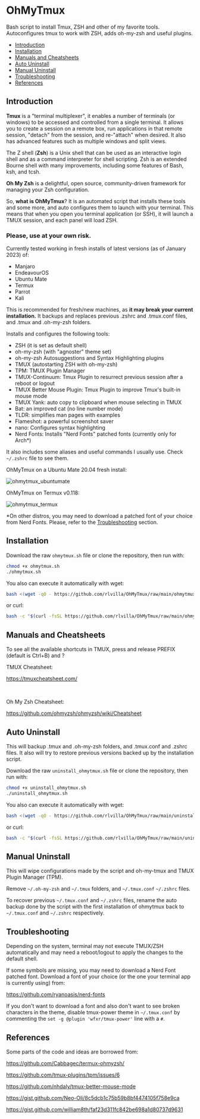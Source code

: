 <!-- omit from toc -->
# OhMyTmux

Bash script to install Tmux, ZSH and other of my favorite tools. Autoconfigures tmux to work with ZSH, adds oh-my-zsh and useful plugins.

- [Introduction](#introduction)
- [Installation](#installation)
- [Manuals and Cheatsheets](#manuals-and-cheatsheets)
- [Auto Uninstall](#auto-uninstall)
- [Manual Uninstall](#manual-uninstall)
- [Troubleshooting](#troubleshooting)
- [References](#references)

## Introduction

**Tmux** is a "terminal multiplexer", it enables a number of terminals (or windows) to be accessed and controlled from a single terminal. It allows you to create a session on a remote box, run applications in that remote session, "detach" from the session, and re-"attach" when desired. It also has advanced features such as multiple windows and split views.

The Z shell (**Zsh**) is a Unix shell that can be used as an interactive login shell and as a command interpreter for shell scripting. Zsh is an extended Bourne shell with many improvements, including some features of Bash, ksh, and tcsh.

**Oh My Zsh** is a delightful, open source, community-driven framework for managing your Zsh configuration.

So, **what is OhMyTmux**? It is an automated script that installs these tools and some more, and auto configures them to launch with your terminal. This means that when you open you terminal application (or SSH), it will launch a TMUX session, and each panel will load ZSH.
<!-- omit from toc -->
### **Please, use at your own risk.**

Currently tested working in fresh installs of latest versions (as of January 2023) of:

- Manjaro
- EndeavourOS
- Ubuntu Mate
- Termux
- Parrot
- Kali

This is recommended for fresh/new machines, as **it may break your current installation.** It backups and replaces previous .zshrc and .tmux.conf files, and .tmux and .oh-my-zsh folders.

Installs and configures the following tools:

- ZSH (it is set as default shell)
- oh-my-zsh (with "agnoster" theme set)
- oh-my-zsh Autosuggestions and Syntax Highlighting plugins
- TMUX (autostarting ZSH with oh-my-zsh)
- TPM: TMUX Plugin Manager
- TMUX-Continuum: Tmux Plugin to resurrect previous session after a reboot or logout
- TMUX Better Mouse Plugin: Tmux Plugin to improve Tmux's built-in mouse mode
- TMUX Yank: auto copy to clipboard when mouse selecting in TMUX
- Bat: an improved cat (no line number mode)
- TLDR: simplifies man pages with examples
- Flameshot: a powerful screenshot saver
- nano: Configures syntax highlighting
- Nerd Fonts: Installs "Nerd Fonts" patched fonts (currently only for Arch*)

It also includes some aliases and useful commands I usually use. Check ```~/.zshrc``` file to see them.

OhMyTmux on a Ubuntu Mate 20.04 fresh install:

![ohmytmux_ubuntumate](https://user-images.githubusercontent.com/16118866/227494728-ec09a805-1ed4-47e4-8fab-f29708026219.png)

OhMyTmux on Termux v0.118:

![ohmytmux_termux](https://user-images.githubusercontent.com/16118866/216121625-53073dc1-7cbd-47c6-814f-1156cc2830e5.jpg)

*On other distros, you may need to download a patched font of your choice from Nerd Fonts. Please, refer to the [Troubleshooting](#troubleshooting) section.

## Installation

Download the raw ```ohmytmux.sh``` file or clone the repository, then run with:

```bash
chmod +x ohmytmux.sh
./ohmytmux.sh
```

You also can execute it automatically with wget:

```bash
bash <(wget -qO - https://github.com/rlvilla/OhMyTmux/raw/main/ohmytmux.sh)
```

or curl:

```bash
bash -c "$(curl -fsSL https://github.com/rlvilla/OhMyTmux/raw/main/ohmytmux.sh)"
```

## Manuals and Cheatsheets

To see all the available shortcuts in TMUX, press and release PREFIX (default is Ctrl+B) and ?

TMUX Cheatsheet:

https://tmuxcheatsheet.com/  

<br/>

Oh My Zsh Cheatsheet:

https://github.com/ohmyzsh/ohmyzsh/wiki/Cheatsheet

## Auto Uninstall

This will backup .tmux and .oh-my-zsh folders, and .tmux.conf and .zshrc files.
It also will try to restore previous versions backed up by the installation script.

Download the raw ```uninstall_ohmytmux.sh``` file or clone the repository, then run with:

```bash
chmod +x uninstall_ohmytmux.sh
./uninstall_ohmytmux.sh
```

You also can execute it automatically with wget:

```bash
bash <(wget -qO - https://github.com/rlvilla/OhMyTmux/raw/main/uninstall_ohmytmux.sh)
```

or curl:

```bash
bash -c "$(curl -fsSL https://github.com/rlvilla/OhMyTmux/raw/main/uninstall_ohmytmux.sh)"
```

## Manual Uninstall

This will wipe configurations made by the script and oh-my-tmux and TMUX Plugin Manager (TPM).

Remove ```~/.oh-my-zsh``` and ```~/.tmux``` folders, and ```~/.tmux.conf``` ```~/.zshrc``` files.

To recover previous ```~/.tmux.conf``` and ```~/.zshrc``` files, rename the auto backup done by the script with the first installation of ohmytmux back to ```~/.tmux.conf``` and ```~/.zshrc``` respectively.

## Troubleshooting

Depending on the system, terminal may not execute TMUX/ZSH automatically and may need a reboot/logout to apply the changes to the default shell.

If some symbols are missing, you may need to download a Nerd Font patched font. Download a font of your choice (or the one your terminal app is currently using) from:

https://github.com/ryanoasis/nerd-fonts

If you don't want to download a font and also don't want to see broken characters in the theme, disable tmux-power theme in ```~/.tmux.conf``` by commenting the ```set -g @plugin 'wfxr/tmux-power'``` line with a ```#```.

## References

Some parts of the code and ideas are borrowed from:

https://github.com/Cabbagec/termux-ohmyzsh/

https://github.com/tmux-plugins/tpm/issues/6

https://github.com/nhdaly/tmux-better-mouse-mode

https://gist.github.com/Neo-Oli/8c5dcb1c75b59b8bf4474105f758e9ca

https://gist.github.com/william8th/faf23d311fc842be698a1d80737d9631
